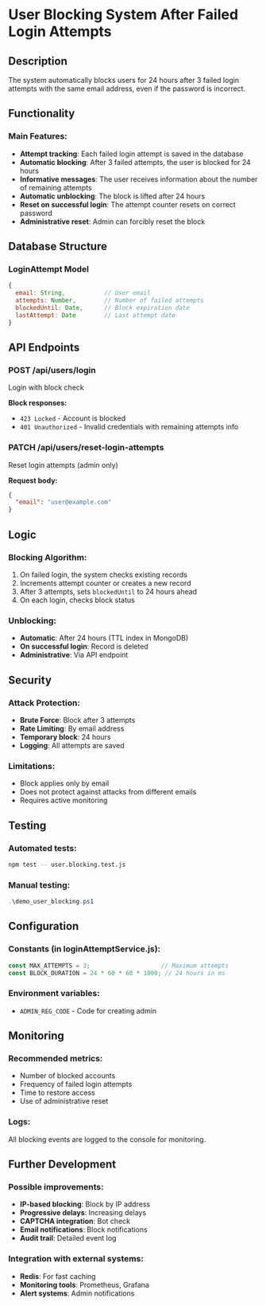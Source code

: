 # User Blocking System After Failed Login Attempts

## Description

The system automatically blocks users for 24 hours after 3 failed login attempts with the same email address, even if the password is incorrect.

## Functionality

### Main Features:
* **Attempt tracking**: Each failed login attempt is saved in the database
* **Automatic blocking**: After 3 failed attempts, the user is blocked for 24 hours
* **Informative messages**: The user receives information about the number of remaining attempts
* **Automatic unblocking**: The block is lifted after 24 hours
* **Reset on successful login**: The attempt counter resets on correct password
* **Administrative reset**: Admin can forcibly reset the block

## Database Structure

### LoginAttempt Model
```javascript
{
  email: String,           // User email
  attempts: Number,        // Number of failed attempts
  blockedUntil: Date,      // Block expiration date
  lastAttempt: Date        // Last attempt date
}
```

## API Endpoints

### POST /api/users/login
Login with block check

**Block responses:**
- `423 Locked` - Account is blocked
- `401 Unauthorized` - Invalid credentials with remaining attempts info

### PATCH /api/users/reset-login-attempts
Reset login attempts (admin only)

**Request body:**
```json
{
  "email": "user@example.com"
}
```

## Logic

### Blocking Algorithm:
1. On failed login, the system checks existing records
2. Increments attempt counter or creates a new record
3. After 3 attempts, sets `blockedUntil` to 24 hours ahead
4. On each login, checks block status

### Unblocking:
- **Automatic**: After 24 hours (TTL index in MongoDB)
- **On successful login**: Record is deleted
- **Administrative**: Via API endpoint

## Security

### Attack Protection:
- **Brute Force**: Block after 3 attempts
- **Rate Limiting**: By email address
- **Temporary block**: 24 hours
- **Logging**: All attempts are saved

### Limitations:
- Block applies only by email
- Does not protect against attacks from different emails
- Requires active monitoring

## Testing

### Automated tests:
```bash
npm test -- user.blocking.test.js
```

### Manual testing:
```powershell
.\demo_user_blocking.ps1
```

## Configuration

### Constants (in loginAttemptService.js):
```javascript
const MAX_ATTEMPTS = 3;                    // Maximum attempts
const BLOCK_DURATION = 24 * 60 * 60 * 1000; // 24 hours in ms
```

### Environment variables:
- `ADMIN_REG_CODE` - Code for creating admin

## Monitoring

### Recommended metrics:
- Number of blocked accounts
- Frequency of failed login attempts
- Time to restore access
- Use of administrative reset

### Logs:
All blocking events are logged to the console for monitoring.

## Further Development

### Possible improvements:
- **IP-based blocking**: Block by IP address
- **Progressive delays**: Increasing delays
- **CAPTCHA integration**: Bot check
- **Email notifications**: Block notifications
- **Audit trail**: Detailed event log

### Integration with external systems:
- **Redis**: For fast caching
- **Monitoring tools**: Prometheus, Grafana
- **Alert systems**: Admin notifications
